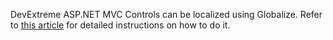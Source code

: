 DevExtreme ASP.NET MVC Controls can be localized using Globalize. Refer to [this article](https://docs.devexpress.com/DevExtremeAspNetMvc/400706/concepts/localization#globalize) for detailed instructions on how to do it.